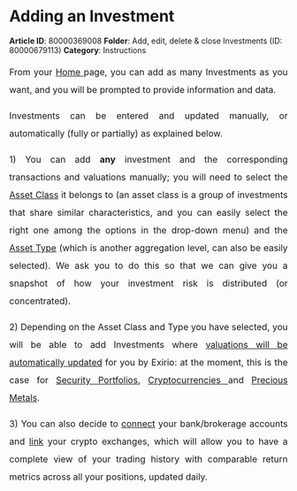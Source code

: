 # Adding an Investment

**Article ID**: 80000369008
**Folder**: Add, edit, delete & close Investments (ID: 80000679113)
**Category**: Instructions

<p style="margin-left: 0in; font-size: 15px; font-family: margin-bottom: 8pt; line-height: 200%; text-align: justify;"><span dir="ltr" style="font-size: 16px; line-height: 200%;">From your <a href="https://support.exirio.com/en/support/solutions/articles/80000375834">Home </a>page, you can add as many Investments as you want, and you will be prompted to provide information and data.</span></p><p style="margin-left: 0in; font-size: 15px; font-family: margin-bottom: 8pt; line-height: 200%; text-align: justify;"><span style="font-size: 16px;"><span dir="ltr" style="line-height: 200%;">Investments can be entered and updated manually, or automatically (fully or partially) as explained below.</span></span></p><p style="margin-left: 0in; font-size: 15px; font-family: margin-bottom: 8pt; line-height: 200%; text-align: justify;"><span style="font-size: 16px;"><span dir="ltr" style="line-height: 200%;">1) You can add <strong>any</strong> investment and the corresponding transactions and valuations manually; you will need to select the <a href="http://support.exirio.com/en/support/solutions/articles/80000405882">Asset Class</a> it belongs to (an asset class is a group of investments that share similar characteristics, and you can easily select the right one among the options in the drop-down menu) and the <strong><a href="http://support.exirio.com/en/support/solutions/articles/80000405882"></a></strong><a href="http://support.exirio.com/en/support/solutions/articles/80000405882"></a><a href="http://support.exirio.com/en/support/solutions/articles/80000405882">Asset Type</a><a href="http://support.exirio.com/en/support/solutions/articles/80000405882"></a><strong><a href="http://support.exirio.com/en/support/solutions/articles/80000405882"></a></strong> (which is another aggregation level, can also be easily selected). We ask you to do this so that we can give you a snapshot of how your investment risk is distributed (or concentrated). </span></span></p><p style="margin-left: 0in; font-size: 15px; font-family: margin-bottom: 8pt; line-height: 200%; text-align: justify;"><span style="font-size: 16px;"><span dir="ltr" style="line-height: 200%;">2) Depending on the Asset Class and Type you have selected, you will be able to add Investments where <a href="https://support.exirio.com/en/support/solutions/articles/80000605354">valuations will be automatically updated</a> for you by Exirio: at the moment, this is the case for <a href="https://support.exirio.com/en/support/solutions/articles/80000820911">Security Portfolios</a><a href="https://support.exirio.com/en/support/solutions/articles/80000375774" dir="ltr"></a>, <a dir="ltr" href="https://support.exirio.com/en/support/solutions/articles/80000605354">Cryptocurrencies </a>and <a href="https://support.exirio.com/en/support/solutions/articles/80000947817">Precious Metals</a>.</span></span></p><p style="margin-left: 0in; font-size: 15px; font-family: margin-bottom: 8pt; line-height: 200%; text-align: justify;"><span dir="ltr" style="font-size: 16px; line-height: 200%;">3) You can also decide to <a href="https://support.exirio.com/en/support/solutions/articles/80000820488">connect</a> your bank/brokerage accounts and <a href="https://support.exirio.com/en/support/solutions/articles/80000820535">link</a> your crypto exchanges, which will allow you to have <span dir="ltr" style="font-family: ;">a complete view of your trading history with comparable return metrics across all your positions, updated daily.</span></span></p>